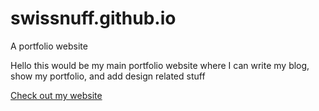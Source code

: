 # swissnuff.github.io
A portfolio website

Hello this would be my main portfolio website where I can write my blog, show my portfolio, and add design related stuff

[Check out my website](www.arianrey.com)
